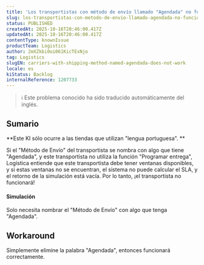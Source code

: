 ```yaml
---
title: 'Los transportistas con método de envío llamado "Agendada" no funcionan'
slug: los-transportistas-con-metodo-de-envio-llamado-agendada-no-funcionan
status: PUBLISHED
createdAt: 2025-10-16T20:46:00.417Z
updatedAt: 2025-10-16T20:46:00.417Z
contentType: knownIssue
productTeam: Logistics
author: 2mXZkbi0oi061KicTExNjo
tag: Logistics
slugEN: carriers-with-shipping-method-named-agendada-does-not-work
locale: es
kiStatus: Backlog
internalReference: 1207733
---
```


>ℹ️ Este problema conocido ha sido traducido automáticamente del inglés.

## Sumario



**Este KI sólo ocurre a las tiendas que utilizan "lengua portuguesa". **

Si el "Método de Envío" del transportista se nombra con algo que tiene "Agendada", y este transportista no utiliza la función "Programar entrega", Logística entiende que este transportista debe tener ventanas disponibles, y si estas ventanas no se encuentran, el sistema no puede calcular el SLA, y el retorno de la simulación está vacía. Por lo tanto, ¡el transportista no funcionará!


#### Simulación


Solo necesita nombrar el "Método de Envío" con algo que tenga "Agendada".

## Workaround


Simplemente elimine la palabra "Agendada", entonces funcionará correctamente.




